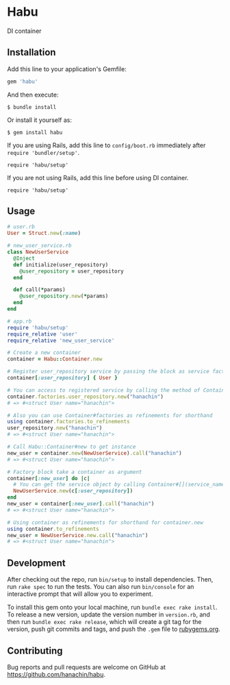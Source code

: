 # Habu

DI container

## Installation

Add this line to your application's Gemfile:

```ruby
gem 'habu'
```

And then execute:

    $ bundle install

Or install it yourself as:

    $ gem install habu

If you are using Rails, add this line to `config/boot.rb` immediately after `require 'bundler/setup'`.

    require 'habu/setup'

If you are not using Rails, add this line before using DI container.

    require 'habu/setup'

## Usage

```ruby
# user.rb
User = Struct.new(:name)

# new_user_service.rb
class NewUserService
  @Inject
  def initialize(user_repository)
    @user_repository = user_repository
  end

  def call(*params)
    @user_repository.new(*params)
  end
end

# app.rb
require 'habu/setup'
require_relative 'user'
require_relative 'new_user_service'

# Create a new container
container = Habu::Container.new

# Register user_repository service by passing the block as service factory
container[:user_repository] { User }

# You can access to registered service by calling the method of Container#factories
container.factories.user_repository.new("hanachin")
# => #<struct User name="hanachin">

# Also you can use Container#factories as refinements for shorthand
using container.factories.to_refinements
user_repository.new("hanachin")
# => #<struct User name="hanachin">

# Call Habu::Container#new to get instance
new_user = container.new(NewUserService).call("hanachin")
# => #<struct User name="hanachin">

# Factory block take a container as argument
container[:new_user] do |c|
  # You can get the service object by calling Container#[](service_name)
  NewUserService.new(c[:user_repository])
end
new_user = container[:new_user].call("hanachin")
# => #<struct User name="hanachin">

# Using container as refinements for shorthand for container.new
using container.to_refinements
new_user = NewUserService.new.call("hanachin")
# => #<struct User name="hanachin">
```

## Development

After checking out the repo, run `bin/setup` to install dependencies. Then, run `rake spec` to run the tests. You can also run `bin/console` for an interactive prompt that will allow you to experiment.

To install this gem onto your local machine, run `bundle exec rake install`. To release a new version, update the version number in `version.rb`, and then run `bundle exec rake release`, which will create a git tag for the version, push git commits and tags, and push the `.gem` file to [rubygems.org](https://rubygems.org).

## Contributing

Bug reports and pull requests are welcome on GitHub at https://github.com/hanachin/habu.
